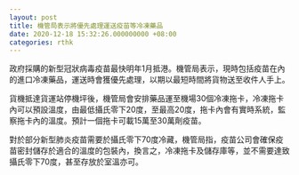 ```yaml
---
layout: post
title: 機管局表示將優先處理運送疫苗等冷凍藥品
date: 2020-12-18 15:32:26.000000000 +08:00
categories: rthk
---
```


政府採購的新型冠狀病毒疫苗最快明年1月抵港。機管局表示，現時包括疫苗在內的進口冷凍藥品，運送時會獲優先處理，以期以最短時間將貨物送至收件人手上。

貨機抵達貨運站停機坪後，機管局會安排藥品運至機場30個冷凍拖卡，冷凍拖卡內可以預設溫度，由最低攝氏零下20度，至最高20度，拖卡內會有實時系統，監察拖卡內的溫度。預計一個拖卡可載15萬至30萬劑疫苗。

對於部分新型肺炎疫苗需要於攝氏零下70度冷藏，機管局指，疫苗公司會確保疫苗密封儲存於適合的溫度的包裝內，換言之，冷凍拖卡及儲存庫等，並不需要達致攝氏零下70度，甚至存放於室溫亦可。
